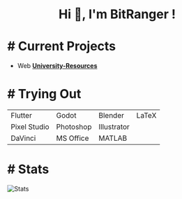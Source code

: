 <h1 align="center">Hi 👋, I'm BitRanger !</h1>


<h1># Current Projects</h1>

- Web **[University-Resources](https://b1tranger.github.io/oUITS-Resources/)**


<h1># Trying Out</h1>
<table><tr>
<td>Flutter</td>
<td>Godot</td>
<td>Blender</td>
<td>LaTeX</td>
</tr>
<tr>
<td>Pixel Studio</td>
<td>Photoshop</td>
<td>Illustrator</td>
</tr>
<tr>
<td>DaVinci</td>
<td>MS Office</td>
<td>MATLAB</td>
</tr></table>

<h1># Stats</h1>
<p> <img src="https://github-readme-stats.vercel.app/api?username=b1tranger&theme=dracula" alt="Stats" />
<!-- https://github.com/anuraghazra/github-readme-stats?tab=readme-ov-file#showing-icons -->


